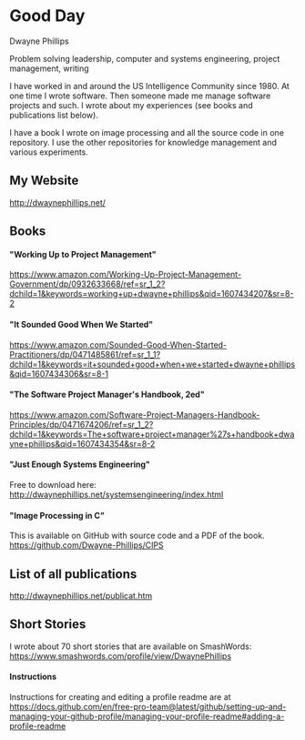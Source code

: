 # Good Day

Dwayne Phillips

Problem solving leadership, computer and systems engineering, project management, writing

I have worked in and around the US Intelligence Community since 1980. At one time I wrote software. Then someone made me manage software projects and such. I wrote about my experiences (see books and publications list below).

I have a book I wrote on image processing and all the source code in one repository. I use the other repositories for knowledge management and various experiments.



## My Website

http://dwaynephillips.net/

## Books

#### "Working Up to Project Management" 
https://www.amazon.com/Working-Up-Project-Management-Government/dp/0932633668/ref=sr_1_2?dchild=1&keywords=working+up+dwayne+phillips&qid=1607434207&sr=8-2

#### "It Sounded Good When We Started"
https://www.amazon.com/Sounded-Good-When-Started-Practitioners/dp/0471485861/ref=sr_1_1?dchild=1&keywords=it+sounded+good+when+we+started+dwayne+phillips&qid=1607434306&sr=8-1

#### "The Software Project Manager's Handbook, 2ed"
https://www.amazon.com/Software-Project-Managers-Handbook-Principles/dp/0471674206/ref=sr_1_2?dchild=1&keywords=The+software+project+manager%27s+handbook+dwayne+phillips&qid=1607434354&sr=8-2

#### "Just Enough Systems Engineering"
Free to download here: http://dwaynephillips.net/systemsengineering/index.html

#### "Image Processing in C"
This is available on GitHub with source code and a PDF of the book. https://github.com/Dwayne-Phillips/CIPS

## List of all publications
http://dwaynephillips.net/publicat.htm

## Short Stories

I wrote about 70 short stories that are available on SmashWords: https://www.smashwords.com/profile/view/DwaynePhillips

#### Instructions

Instructions for creating and editing a profile readme are at https://docs.github.com/en/free-pro-team@latest/github/setting-up-and-managing-your-github-profile/managing-your-profile-readme#adding-a-profile-readme

<!--
**Dwayne-Phillips/Dwayne-Phillips** is a ✨ _special_ ✨ repository because its `README.md` (this file) appears on your GitHub profile.

Here are some ideas to get you started:

- 🔭 I’m currently working on ...
- 🌱 I’m currently learning ...
- 👯 I’m looking to collaborate on ...
- 🤔 I’m looking for help with ...
- 💬 Ask me about ...
- 📫 How to reach me: ...
- 😄 Pronouns: ...
- ⚡ Fun fact: ...
-->

